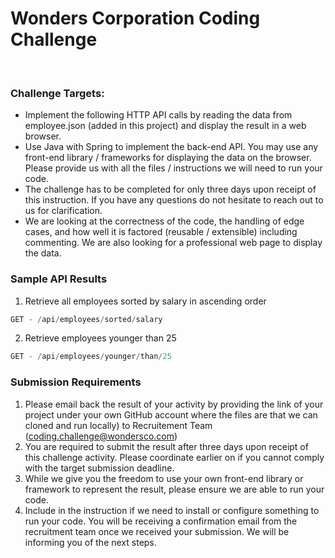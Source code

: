 # Wonders Corporation Coding Challenge
​
### Challenge Targets:
* Implement the following HTTP API calls by reading the data from employee.json (added in this project) and display the result in a web browser. 
* Use Java with Spring to implement the back-end API. You may use any front-end library / frameworks for displaying the data on the browser. Please provide us with all the files / instructions we will need to run your code.
* The challenge has to be completed for only three days upon receipt of this instruction. If you have any questions do not hesitate to reach out to us for clarification.
* We are looking at the correctness of the code, the handling of edge cases, and how well it is factored (reusable / extensible) including commenting. We are also looking for a professional web page to display the data. 
​
### Sample API Results
1. Retrieve all employees sorted by salary in ascending order
```java
GET - /api/employees/sorted/salary
```
2. Retrieve employees younger than 25
```java
GET - /api/employees/younger/than/25
```
###  Submission Requirements
1. Please email back the result of your activity by providing the link of your project under your own GitHub account where the files are that we can cloned and run locally) to Recruitement Team ([coding.challenge@wondersco.com](email:coding.challenge@wondersco.com))
2. You are required to submit the result after three days upon receipt of this challenge activity. Please coordinate earlier on if you cannot comply with the target submission deadline.
3. While we give you the freedom to use your own front-end library or framework to represent the result, please ensure we are able to run your code.
4. Include in the instruction if we need to install or configure something to run your code.
You will be receiving a confirmation email from the recruitment team once we received your submission. We will be informing you of the next steps.
